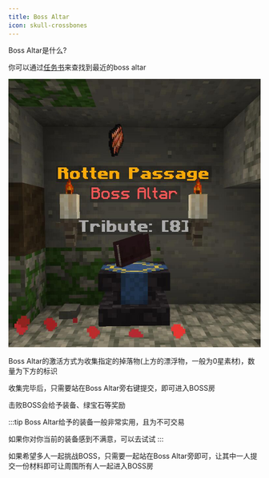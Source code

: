 ```yaml
---
title: Boss Altar
icon: skull-crossbones
---
```


Boss Altar是什么?

你可以通过[任务书](/WynncraftCNguide/guide/basesystem/questbook.html#boss-altar)来查找到最近的boss altar

![](/assets/img/bossaltar.jpg)

Boss Altar的激活方式为收集指定的掉落物(上方的漂浮物，一般为0星素材)，数量为下方的标识

收集完毕后，只需要站在Boss Altar旁右键提交，即可进入BOSS房

击败BOSS会给予装备、绿宝石等奖励

:::tip
Boss Altar给予的装备一般非常实用，且为不可交易

如果你对你当前的装备感到不满意，可以去试试
:::

如果希望多人一起挑战BOSS，只需要一起站在Boss Altar旁即可，让其中一人提交一份材料即可让周围所有人一起进入BOSS房